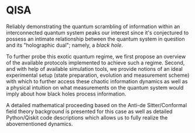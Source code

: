 # QISA
Reliably demonstrating the quantum scrambling of information within an interconnected quantum system peaks our interest since it's conjectured to possess an intimate relationship between the quantum system in question and its "holographic dual"; namely, a *black hole*. 

To further probe this exotic quantum regime, we first propose an overview of the available protocols implemented to achieve such a regime. Second, and with help of available simulation tools, we provide notions of an ideal experimental setup (state preparation, evolution and measurement scheme) with which to further access these chaotic information dynamics as well as a physical intuition on what measurements on the quantum system would imply about how black holes process information. 

A detailed mathematical proceeding based on the Anti-de Sitter/Conformal field theory background is presented for this case as well as detailed Python/Qiskit code descriptions which allows us to fully realize the abovementioned dynamics. 
